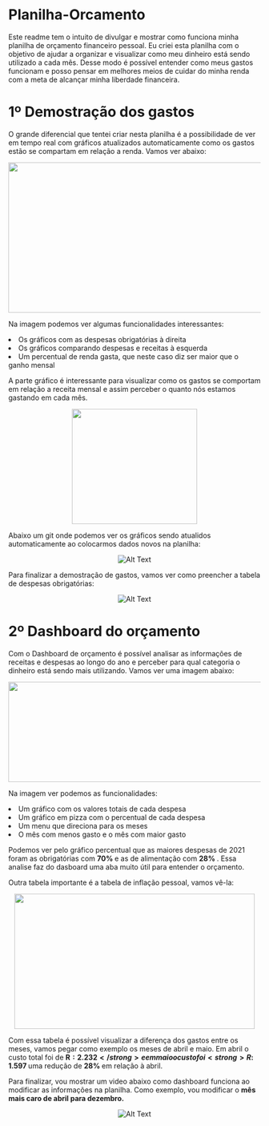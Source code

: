 # Planilha-Orcamento

Este readme tem o intuito de divulgar e mostrar como funciona minha planilha de orçamento financeiro pessoal. 
Eu criei esta planilha com o objetivo de ajudar a organizar e visualizar como meu dinheiro está sendo utilizado a cada mês. Desse modo é possível entender como meus gastos funcionam e posso pensar em melhores meios de cuidar do minha renda com a meta de alcançar minha liberdade financeira.


# 1º Demostração dos gastos

O grande diferencial que tentei criar nesta planilha é a possibilidade de ver em tempo real com gráficos atualizados automaticamente como os gastos estão se compartam em relação a renda. Vamos ver abaixo:

  <p align="center">
  <img width="750" height="300"src= "https://user-images.githubusercontent.com/62472486/153731494-d4b496a8-d128-4a6a-bd6b-46069a898695.png">
  </p>
  
  Na imagem podemos ver algumas funcionalidades interessantes:
   <li> Os gráficos com as despesas obrigatórias à direita 
   <li> Os gráficos comparando despesas e receitas à esquerda
   <li> Um percentual de renda gasta, que neste caso diz ser maior que o ganho mensal 
    
 A parte gráfico é interessante para visualizar como os gastos se comportam em relação a receita mensal e assim perceber o quanto nós estamos gastando em cada mês. 

  <p align="center">
  <img width="250" height="230" src= "https://user-images.githubusercontent.com/62472486/154125884-3d815e25-5435-46a0-a45e-96b7bf0e30ec.png">
  </p>
     
  Abaixo um git onde podemos ver os gráficos sendo atualidos automaticamente ao colocarmos dados novos na planilha:
      <p align="center">
       ![Alt Text](https://user-images.githubusercontent.com/62472486/154126381-5552e0d5-d247-4c53-81ef-031e4370eef9.gif)
      </p>
     
   Para finalizar a demostração de gastos, vamos ver como preencher a tabela de despesas obrigatórias:
      <p align="center">
        ![Alt Text](https://user-images.githubusercontent.com/62472486/154124353-db80591d-bba1-44a4-8e52-7592a68f32d4.gif)
      </p>

   # 2º Dashboard do orçamento
     
 Com o Dashboard de orçamento é possível analisar as informações de receitas e despesas ao longo do ano e perceber para qual categoria o dinheiro está sendo mais utilizando.
  Vamos ver uma imagem abaixo:
     
 <p align="center">
 <img width="800" height="200" src="https://user-images.githubusercontent.com/62472486/154556753-7685589e-f86e-47ae-a119-a2fee40cdb3f.png">
 </p>
     
  Na imagem ver podemos as funcionalidades:
    <li> Um gráfico com os valores totais de cada despesa
    <li> Um gráfico em pizza com o percentual de cada despesa
    <li> Um menu que direciona para os meses
    <li> O mês com menos gasto e o mês com maior gasto 

 Podemos ver pelo gráfico percentual que as maiores despesas de 2021 foram as obrigatórias com <strong> 70% </strong> e as de alimentação com <strong> 28% </strong>.
 Essa analise faz do dasboard uma aba muito útil para entender o orçamento.
      
 Outra tabela importante é a tabela de inflação pessoal, vamos vê-la:  
    
 <p align="center">
 <img width="480" height="270" src="https://user-images.githubusercontent.com/62472486/154557946-2b47f3c1-52c4-4838-bf7f-631337b6f0e5.png   ">
 </p>
 
 Com essa tabela é possível visualizar a diferença dos gastos entre os meses, vamos pegar como exemplo os meses de abril e maio. Em abril o custo total foi de <strong> R$:2.232 </strong> e em maio o custo foi <strong> R$: 1.597 </strong> uma redução de <strong> 28% </strong> em relação à abril.
      
Para finalizar, vou mostrar um video abaixo como dashboard funciona ao modificar as informações na planilha. Como exemplo, vou modificar o <strong> mês mais caro de abril para dezembro. </strong>    
     <p align="center">
       ![Alt Text](https://user-images.githubusercontent.com/62472486/154569398-7d2662c8-b29c-4f9d-9ac2-b0b5ffa84b26.gif)
     </p>
    

  
         
      
      
     
